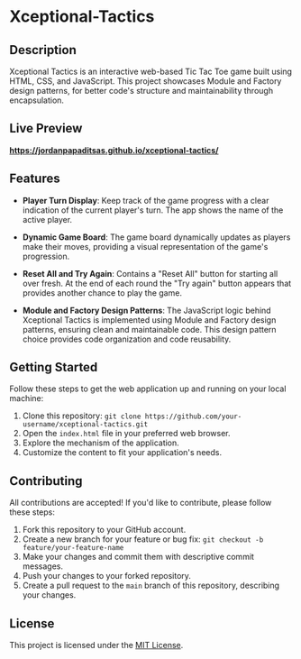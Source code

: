 # Xceptional-Tactics

## Description
Xceptional Tactics is an interactive web-based Tic Tac Toe game built using HTML, CSS, and JavaScript. This project showcases Module and Factory design patterns, for better code's structure and maintainability through encapsulation.

## Live Preview
**https://jordanpapaditsas.github.io/xceptional-tactics/**

## Features
- **Player Turn Display**: Keep track of the game progress with a clear indication of the current player's turn. The app shows the name of the active player.

- **Dynamic Game Board**: The game board dynamically updates as players make their moves, providing a visual representation of the game's progression. 

- **Reset All and Try Again**: Contains a "Reset All" button for starting all over fresh. At the end of each round the "Try again" button appears that provides another chance to play the game.

- **Module and Factory Design Patterns**: The JavaScript logic behind Xceptional Tactics is implemented using Module and Factory design patterns, ensuring clean and maintainable code. This design pattern choice provides code organization and code reusability.



## Getting Started

Follow these steps to get the web application up and running on your local machine:

1. Clone this repository: `git clone https://github.com/your-username/xceptional-tactics.git`
2. Open the `index.html` file in your preferred web browser.
3. Explore the mechanism of the application.
4. Customize the content to fit your application's needs.

## Contributing

All contributions are accepted! If you'd like to contribute, please follow these steps:

1. Fork this repository to your GitHub account.
2. Create a new branch for your feature or bug fix: `git checkout -b feature/your-feature-name`
3. Make your changes and commit them with descriptive commit messages.
4. Push your changes to your forked repository.
5. Create a pull request to the `main` branch of this repository, describing your changes.

## License

This project is licensed under the [MIT License](LICENSE).
